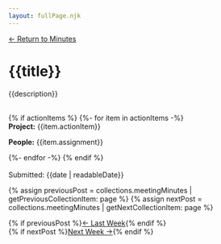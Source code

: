 ```yaml
---
layout: fullPage.njk
---
```

<a href="/minutes">← Return to Minutes</a>
# {{title}}
{{description}}

<br>
{% if actionItems %}
{%- for item in actionItems -%}
<div class="project-assignment">
<b>Project:</b> {{item.actionItem}}

<b>People:</b> {{item.assignment}}
</div>
{%- endfor -%}
{% endif %}


<br>
<br>
Submitted: {{date | readableDate}}

{% assign previousPost = collections.meetingMinutes | getPreviousCollectionItem: page %}
{% assign nextPost = collections.meetingMinutes | getNextCollectionItem: page %}
<div class="post-btn-wrapper">
<div>
{% if previousPost %}<a href="{{ previousPost.url }}">← Last Week</a>{% endif %}</div>
<div>
{% if nextPost %}<a href="{{ nextPost.url }}">Next Week →</a>{% endif %}</div>
</div>